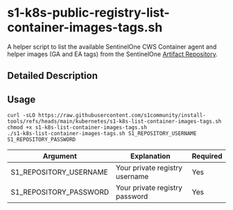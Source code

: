 
# s1-k8s-public-registry-list-container-images-tags.sh
A helper script to list the available SentinelOne CWS Container agent and helper images (GA and EA tags) from the SentinelOne [Artifact Repository](https://community.sentinelone.com/s/article/000008771).

## Detailed Description

## Usage

```
curl -sLO https://raw.githubusercontent.com/s1community/install-tools/refs/heads/main/kubernetes/s1-k8s-list-container-images-tags.sh
chmod +x s1-k8s-list-container-images-tags.sh
./s1-k8s-list-container-images-tags.sh S1_REPOSITORY_USERNAME S1_REPOSITORY_PASSWORD
```
| Argument | Explanation | Required |
| -------- | ----------- | -------- |
| S1_REPOSITORY_USERNAME | Your private registry username | Yes |
| S1_REPOSITORY_PASSWORD | Your private registry password | Yes |
